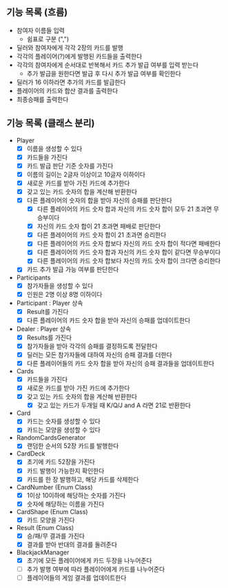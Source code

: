 ## 기능 목록 (흐름)

- 참여자 이름들 입력
    - 쉼표로 구분 (",")
- 딜러와 참여자에게 각각 2장의 카드를 발행
- 각각의 플레이어(?)에게 발행된 카드들을 출력한다
- 각각의 참여자에게 순서대로 반복해서 카드 추가 발급 여부를 입력 받는다
    - 추가 발급을 원한다면 발급 후 다시 추가 발급 여부를 확인한다
- 딜러가 16 이하라면 추가의 카드를 발급한다
- 플레이어의 카드와 합산 결과를 출력한다
- 최종승패를 출력한다

## 기능 목록 (클래스 분리)

- Player
    - [x] 이름을 생성할 수 있다
    - [x] 카드들을 가진다
    - [x] 카드 발급 판단 기준 숫자를 가진다
    - [x] 이름의 길이는 2글자 이상이고 10글자 이하이다
    - [x] 새로운 카드를 받아 가진 카드에 추가한다
    - [x] 갖고 있는 카드 숫자의 합을 계산해 반환한다
    - [x] 다른 플레이어의 숫자의 합을 받아 자신의 승패를 판단한다
        - [x] 다른 플레이어의 카드 숫자 합과 자신의 카드 숫자 합이 모두 21 초과면 무승부이다
        - [x] 자신의 카드 숫자 합이 21 초과면 패배로 판단한다
        - [x] 다른 플레이어의 카드 숫자 합이 21 초과면 승리한다
        - [x] 다른 플레이어의 카드 숫자 합보다 자신의 카드 숫자 합이 적다면 패배한다
        - [x] 다른 플레이어의 카드 숫자 합과 자신의 카드 숫자 합이 같다면 무승부이다
        - [x] 다른 플레이어의 카드 숫자 합보다 자신의 카드 숫자 합이 크다면 승리한다
    - [x] 카드 추가 발급 가능 여부를 판단한다
- Participants
    - [x] 참가자들을 생성할 수 있다
    - [x] 인원은 2명 이상 8명 이하이다
- Participant : Player 상속
    - [x] Result를 가진다
    - [x] 다른 플레이어의 카드 숫자 합을 받아 자신의 승패를 업데이트한다
- Dealer : Player 상속
    - [x] Results를 가진다
    - [x] 참가자들을 받아 각각의 승패를 결정하도록 전달한다
    - [x] 딜러는 모든 참가자들에 대하여 자신의 승패 결과를 더한다
    - [x] 다른 플레이어들의 카드 숫자 합을 받아 자신의 승패 결과들을 업데이트한다
- Cards
    - [x] 카드들을 가진다
    - [x] 새로운 카드를 받아 가진 카드에 추가한다
    - [x] 갖고 있는 카드 숫자의 합을 계산해 반환한다
        - [x] 갖고 있는 카드가 두개일 때 K/Q/J and A 라면 21로 반환한다
- Card
    - [x] 카드는 숫자를 생성할 수 있다
    - [x] 카드는 모양을 생성할 수 있다
- RandomCardsGenerator
    - [x] 랜덤한 순서의 52장 카드를 발행한다
- CardDeck
    - [x] 초기에 카드 52장을 가진다
    - [x] 카드 발행이 가능한지 확인한다
    - [x] 카드를 한 장 발행하고, 해당 카드를 삭제한다
- CardNumber (Enum Class)
    - [x] 1이상 10이하에 해당하는 숫자를 가진다
    - [x] 숫자에 해당하는 이름을 가진다
- CardShape (Enum Class)
    - [x] 카드 모양을 가진다
- Result (Enum Class)
    - [x] 승/패/무 결과를 가진다
    - [x] 결과를 받아 반대의 결과를 돌려준다
- BlackjackManager
    - [x] 초기에 모든 플레이어에게 카드 두장을 나누어준다
    - [ ] 추가 발행 여부에 따라 플레이어에게 카드를 나누어준다
    - [ ] 플레이어들의 게임 결과를 업데이트한다
